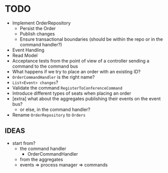 # TODO

* Implement OrderRepository
  * Persist the Order
  * Publish changes
  * Ensure transactional boundaries (should be within the repo or in the command handler?)
* Event Handling
* Read Model
* Acceptance tests from the point of view of a controller sending a command to the command bus
* What happens if we try to place an order with an existing ID?
* `OrderCommandHandler` is the right name?
* `List<Event> changes`?
* Validate the command `RegisterToConferenceCommand`
* Introduce different types of seats when placing an order
* [extra] what about the aggregates publishing their events on the event bus?
  * or else, in the command handler?
* Rename `OrderRepository` to `Orders`

## IDEAS

* start from?
  * the command handler
    * OrderCommandHandler
  * from the aggregates
  * events => process manager => commands
